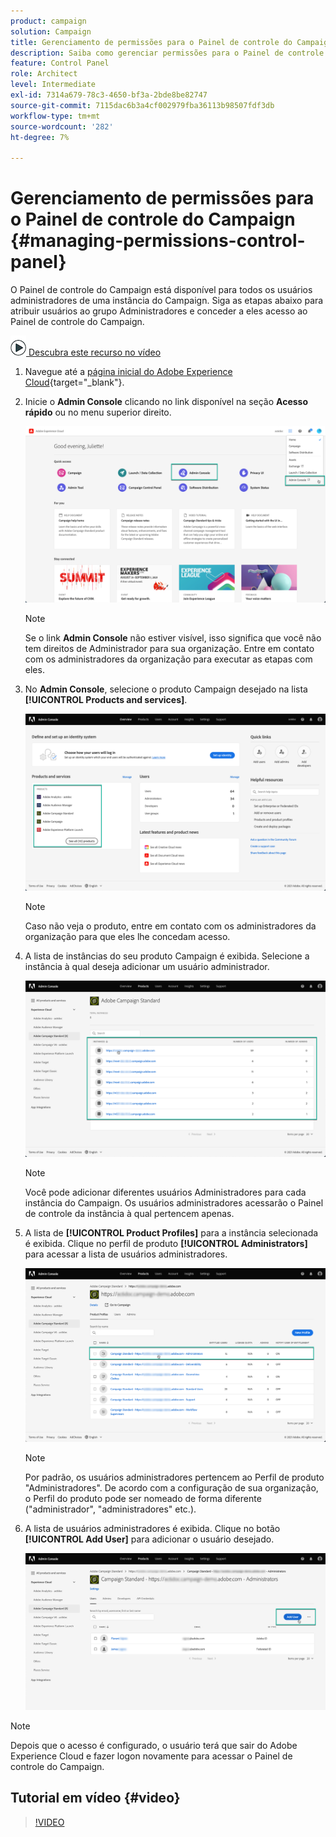 ```yaml
---
product: campaign
solution: Campaign
title: Gerenciamento de permissões para o Painel de controle do Campaign
description: Saiba como gerenciar permissões para o Painel de controle do Campaign
feature: Control Panel
role: Architect
level: Intermediate
exl-id: 7314a679-78c3-4650-bf3a-2bde8be82747
source-git-commit: 7115dac6b3a4cf002979fba36113b98507fdf3db
workflow-type: tm+mt
source-wordcount: '282'
ht-degree: 7%

---
```


# Gerenciamento de permissões para o Painel de controle do Campaign {#managing-permissions-control-panel}

O Painel de controle do Campaign está disponível para todos os usuários administradores de uma instância do Campaign. Siga as etapas abaixo para atribuir usuários ao grupo Administradores e conceder a eles acesso ao Painel de controle do Campaign.

![](assets/do-not-localize/how-to-video.png)[ Descubra este recurso no vídeo](../../discover/using/managing-permissions.md#video)

1. Navegue até a [página inicial do Adobe Experience Cloud](https://experiencecloud.adobe.com/){target=&quot;_blank&quot;}.

1. Inicie o **Admin Console** clicando no link disponível na seção **Acesso rápido** ou no menu superior direito.

   ![](assets/do-not-localize/control_panel_admin-console.png)

   >[!NOTE]
   >
   >Se o link **Admin Console** não estiver visível, isso significa que você não tem direitos de Administrador para sua organização. Entre em contato com os administradores da organização para executar as etapas com eles.

1. No **Admin Console**, selecione o produto Campaign desejado na lista **[!UICONTROL Products and services]**.

   ![](assets/do-not-localize/control_panel_product-list.png)

   >[!NOTE]
   >
   >Caso não veja o produto, entre em contato com os administradores da organização para que eles lhe concedam acesso.

1. A lista de instâncias do seu produto Campaign é exibida. Selecione a instância à qual deseja adicionar um usuário administrador.

   ![](assets/do-not-localize/control_panel_add_user_4.png)

   >[!NOTE]
   >
   >Você pode adicionar diferentes usuários Administradores para cada instância do Campaign. Os usuários administradores acessarão o Painel de controle da instância à qual pertencem apenas.

1. A lista de **[!UICONTROL Product Profiles]** para a instância selecionada é exibida. Clique no perfil de produto **[!UICONTROL Administrators]** para acessar a lista de usuários administradores.

   ![](assets/do-not-localize/control_panel_add_user_5.png)

   >[!NOTE]
   >
   >Por padrão, os usuários administradores pertencem ao Perfil de produto &quot;Administradores&quot;. De acordo com a configuração de sua organização, o Perfil do produto pode ser nomeado de forma diferente (&quot;administrador&quot;, &quot;administradores&quot; etc.).

1. A lista de usuários administradores é exibida. Clique no botão **[!UICONTROL Add User]** para adicionar o usuário desejado.

   ![](assets/do-not-localize/control_panel_add_user_6.png)

>[!NOTE]
>
>Depois que o acesso é configurado, o usuário terá que sair do Adobe Experience Cloud e fazer logon novamente para acessar o Painel de controle do Campaign.

## Tutorial em vídeo {#video}

>[!VIDEO](https://video.tv.adobe.com/v/27147?quality=12)
